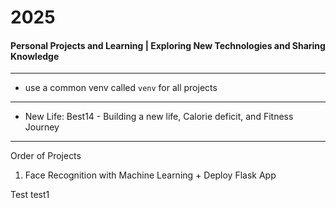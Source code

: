 # 2025
#### Personal Projects and Learning | Exploring New Technologies and Sharing Knowledge

---

- use a common venv called `venv` for all projects

--- 

- New Life: Best14 -  Building a new life, Calorie deficit, and Fitness Journey

---
Order of Projects

1. Face Recognition with Machine Learning + Deploy Flask App


Test
test1